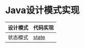 # Java设计模式实现
|  设计模式   | 代码实现  |
|  ----  | ----  |
| 状态模式  | [state](src/com/github/surzia/state/README.md) |